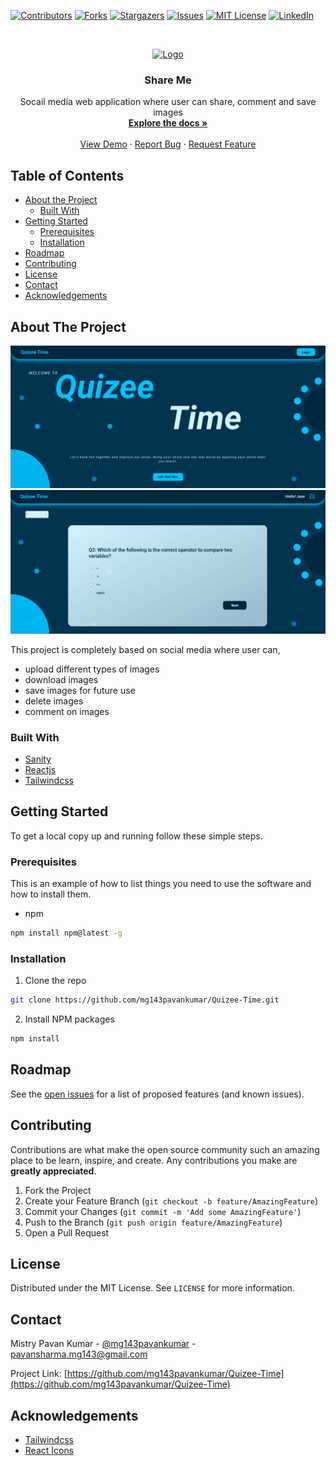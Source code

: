 [![Contributors][contributors-shield]][contributors-url]
[![Forks][forks-shield]][forks-url]
[![Stargazers][stars-shield]][stars-url]
[![Issues][issues-shield]][issues-url]
[![MIT License][license-shield]][license-url]
[![LinkedIn][linkedin-shield]][linkedin-url]


<!-- PROJECT LOGO -->
<br />
<p align="center">
  <a href="https://github.com/mg143pavankumar/Quizee-Time">
    <img src="./frontend/src/assets/logowhite.png" alt="Logo" width="20%" height="20%">
  </a>

  <h3 align="center">Share Me</h3>

  <p align="center">
    Socail media web application where user can share, comment and save images
    <br />
    <a href="https://github.com/mg143pavankumar/Quizee-Time
"><strong>Explore the docs »</strong></a>
    <br />
    <br />
    <a href="https://github.com/mg143pavankumar/Quizee-Time
">View Demo</a>
    ·
    <a href="https://github.com/mg143pavankumar/Quizee-Time
/issues">Report Bug</a>
    ·
    <a href="https://github.com/mg143pavankumar/Quizee-Time
/issues">Request Feature</a>
  </p>
</p>



<!-- TABLE OF CONTENTS -->
## Table of Contents

* [About the Project](#about-the-project)
  * [Built With](#built-with)
* [Getting Started](#getting-started)
  * [Prerequisites](#prerequisites)
  * [Installation](#installation)
* [Roadmap](#roadmap)
* [Contributing](#contributing)
* [License](#license)
* [Contact](#contact)
* [Acknowledgements](#acknowledgements)



<!-- ABOUT THE PROJECT -->
## About The Project

<img src="./public/assets/quize-time-home-page-screenshot.png" />
<img src="./public/assets/quize-time-dashboad-page.png" />

This project is completely based on social media where user can,
+ upload different types of images
+ download images 
+ save images for future use
+ delete images
+ comment on images

### Built With

* [Sanity](https://www.sanity.io/)
* [Reactjs](https://reactjs.org/)
* [Tailwindcss](https://tailwindcss.com/)



<!-- GETTING STARTED -->
## Getting Started

To get a local copy up and running follow these simple steps.

### Prerequisites

This is an example of how to list things you need to use the software and how to install them.
* npm
```sh
npm install npm@latest -g
```

### Installation

1. Clone the repo
```sh
git clone https://github.com/mg143pavankumar/Quizee-Time.git
```
2. Install NPM packages
```sh
npm install
```

<!-- ROADMAP -->
## Roadmap

See the [open issues](https://github.com/mg143pavankumar/Quizee-Time/issues) for a list of proposed features (and known issues).



<!-- CONTRIBUTING -->
## Contributing

Contributions are what make the open source community such an amazing place to be learn, inspire, and create. Any contributions you make are **greatly appreciated**.

1. Fork the Project
2. Create your Feature Branch (`git checkout -b feature/AmazingFeature`)
3. Commit your Changes (`git commit -m 'Add some AmazingFeature'`)
4. Push to the Branch (`git push origin feature/AmazingFeature`)
5. Open a Pull Request



<!-- LICENSE -->
## License

Distributed under the MIT License. See `LICENSE` for more information.



<!-- CONTACT -->
## Contact

Mistry Pavan Kumar  - [@mg143pavankumar](https://twitter.com/mg143pavankumar) - pavansharma.mg143@gmail.com

Project Link: [https://github.com/mg143pavankumar/Quizee-Time](https://github.com/mg143pavankumar/Quizee-Time)



<!-- ACKNOWLEDGEMENTS -->
## Acknowledgements

* [Tailwindcss](https://tailwindcss.com/)
* [React Icons](https://react-icons.github.io/react-icons/)






<!-- MARKDOWN LINKS & IMAGES -->
<!-- https://www.markdownguide.org/basic-syntax/#reference-style-links -->
[contributors-shield]: https://img.shields.io/github/contributors/mg143pavankumar/Quizee-Time.svg?style=flat-square
[contributors-url]: https://github.com/mg143pavankumar/Quizee-Time/graphs/contributors
[forks-shield]: https://img.shields.io/github/forks/mg143pavankumar/Quizee-Time.svg?style=flat-square
[forks-url]: https://github.com/mg143pavankumar/Quizee-Time/network/members
[stars-shield]: https://img.shields.io/github/stars/mg143pavankumar/Quizee-Time.svg?style=flat-square
[stars-url]: https://github.com/mg143pavankumar/Quizee-Time/stargazers
[issues-shield]: https://img.shields.io/github/issues/mg143pavankumar/Quizee-Time.svg?style=flat-square
[issues-url]: https://github.com/mg143pavankumar/Quizee-Time/issues
[license-shield]: https://img.shields.io/github/license/mg143pavankumar/Quizee-Time.svg?style=flat-square
[license-url]: https://github.com/mg143pavankumar/Quizee-Time/blob/master/LICENSE.txt
[linkedin-shield]: https://img.shields.io/badge/-LinkedIn-black.svg?style=flat-square&logo=linkedin&colorB=555
[linkedin-url]: https://linkedin.com/in/

